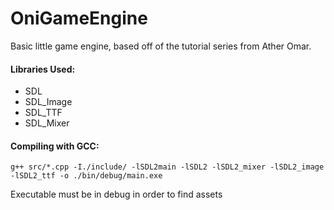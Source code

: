 # OniGameEngine

Basic little game engine, based off of the tutorial series from Ather Omar.

#### Libraries Used:

* SDL
* SDL_Image
* SDL_TTF
* SDL_Mixer

#### Compiling with GCC:
```
g++ src/*.cpp -I./include/ -lSDL2main -lSDL2 -lSDL2_mixer -lSDL2_image -lSDL2_ttf -o ./bin/debug/main.exe
```
Executable must be in debug in order to find assets 
